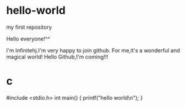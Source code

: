 # hello-world
my first repository

Hello everyone!^^

I'm Infinitehj.I'm very happy to join github.
For me,it's a wonderful and magical world!
Hello Github,I'm coming!!!

# c
#include <stdio.h>
int main()
{
  printf("hello world\n");
}
